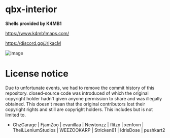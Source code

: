 # qbx-interior

**Shells provided by K4MB1**

https://www.k4mb1maps.com/

https://discord.gg/JrjkacM

![image](https://user-images.githubusercontent.com/57848836/158275226-e80563dc-5b71-4883-a485-997878b8d440.png)

# License notice
Due to unfortunate events, we had to remove the commit history of this repository. closed-source code was introduced of which the original copyright holder hadn't given anyone permission to share and was illegally obtained. This doesn't mean that the original contributors lost their copyright rights and still are copyright holders. This includes but is not limited to.
- GhzGarage | FjamZoo | evanillaa | Newtonzz | flitzx | xenfovn | TheiLLeniumStudios | WEEZOOKARP | Stricken61 | IdrisDose | pushkart2
